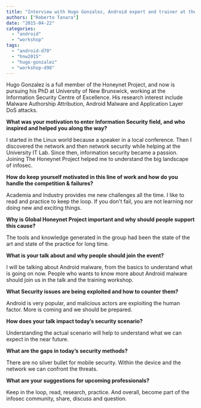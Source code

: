 ```yaml
---
title: "Interview with Hugo Gonzalez, Android expert and trainer at the Honeynet Workshop 2015"
authors: ["Roberto Tanara"]
date: "2015-04-22"
categories: 
  - "android"
  - "workshop"
tags: 
  - "android-d70"
  - "hnw2015"
  - "hugo-gonzalez"
  - "workshop-d98"
---
```


Hugo Gonzalez is a full member of the Honeynet Project, and now is pursuing his PhD at University of New Brunswick, working at the Information Security Centre of Excellence. His research interest include Malware Authorship Attribution, Android Malware and Application Layer DoS attacks.

  

**What was your motivation to enter Information Security field, and who inspired and helped you along the way?**

  

I started in the Linux world because a speaker in a local conference. Then I discovered the network and then network security while helping at the University IT Lab. Since then, information security became a passion. Joining The Honeynet Project helped me to understand the big landscape of infosec.

  

**How do keep yourself motivated in this line of work and how do you handle the competition & failures?**

  

Academia and Industry provides me new challenges all the time. I like to read and practice to keep the loop. If you don't fail, you are not learning nor doing new and exciting things.

  

**Why is Global Honeynet Project important and why should people support this cause?**

  

The tools and knowledge generated in the group had been the state of the art and state of the practice for long time.

  

**What is your talk about and why people should join the event?**

  

I will be talking about Android malware, from the basics to understand what is going on now. People who wants to know more about Android malware should join us in the talk and the training workshop.

  

**What Security issues are being exploited and how to counter them?**

  

Android is very popular, and malicious actors are exploiting the human factor. More is coming and we should be prepared.

  

**How does your talk impact today’s security scenario?**

  

Understanding the actual scenario will help to understand what we can expect in the near future.

  

**What are the gaps in today’s security methods?**

  

There are no silver bullet for mobile security. Within the device and the network we can confront the threats.

  

**What are your suggestions for upcoming professionals?**

  

Keep in the loop, read, research, practice. And overall, become part of the infosec community, share, discuss and question.
